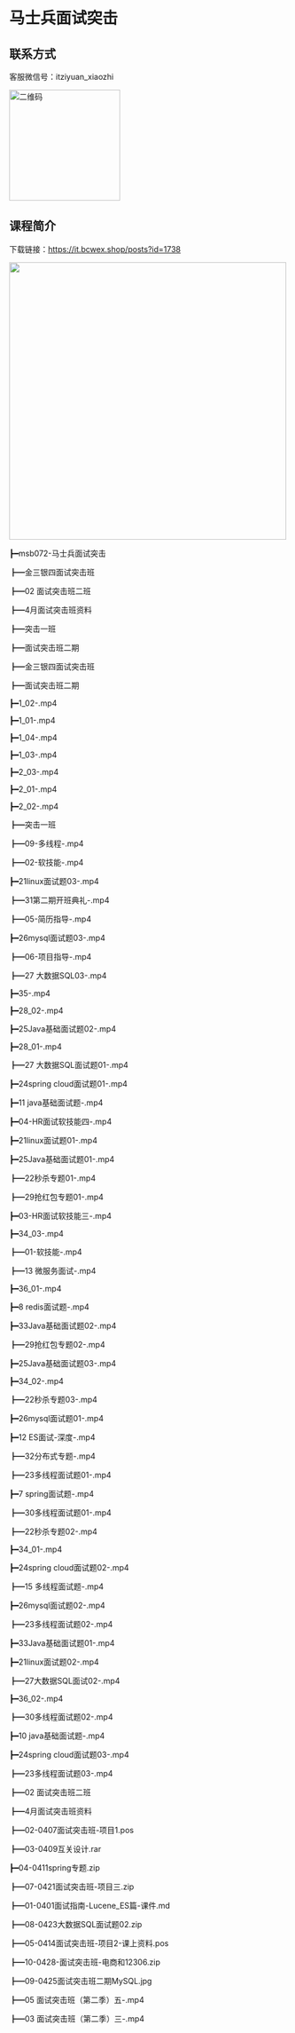 # 马士兵面试突击

## 联系方式

客服微信号：itziyuan_xiaozhi

<img src="https://ziyuanyun.oss-cn-guangzhou.aliyuncs.com/common/20240614073449/666b82192834a.jpg" width="200" height="200" alt="二维码">

## 课程简介

下载链接：https://it.bcwex.shop/posts?id=1738

<img src="https://ziyuanyun.oss-cn-guangzhou.aliyuncs.com/yun/20240515183522/66448fea8c35a.jpg" width="500" alt="">

  ┣━msb072-马士兵面试突击

 ┣━金三银四面试突击班

 ┣━02 面试突击班二班

 ┣━4月面试突击班资料

 ┣━突击一班

 ┣━面试突击班二期

 ┣━金三银四面试突击班

 ┣━面试突击班二期

 ┣━1_02-.mp4

 ┣━1_01-.mp4

 ┣━1_04-.mp4

 ┣━1_03-.mp4

 ┣━2_03-.mp4

 ┣━2_01-.mp4

 ┣━2_02-.mp4

 ┣━突击一班

 ┣━09-多线程-.mp4

 ┣━02-软技能-.mp4

 ┣━21linux面试题03-.mp4

 ┣━31第二期开班典礼-.mp4

 ┣━05-简历指导-.mp4

 ┣━26mysql面试题03-.mp4

 ┣━06-项目指导-.mp4

 ┣━27 大数据SQL03-.mp4

 ┣━35-.mp4

 ┣━28_02-.mp4

 ┣━25Java基础面试题02-.mp4

 ┣━28_01-.mp4

 ┣━27 大数据SQL面试题01-.mp4

 ┣━24spring cloud面试题01-.mp4

 ┣━11 java基础面试题-.mp4

 ┣━04-HR面试软技能四-.mp4

 ┣━21linux面试题01-.mp4

 ┣━25Java基础面试题01-.mp4

 ┣━22秒杀专题01-.mp4

 ┣━29抢红包专题01-.mp4

 ┣━03-HR面试软技能三-.mp4

 ┣━34_03-.mp4

 ┣━01-软技能-.mp4

 ┣━13 微服务面试-.mp4

 ┣━36_01-.mp4

 ┣━8 redis面试题-.mp4

 ┣━33Java基础面试题02-.mp4

 ┣━29抢红包专题02-.mp4

 ┣━25Java基础面试题03-.mp4

 ┣━34_02-.mp4

 ┣━22秒杀专题03-.mp4

 ┣━26mysql面试题01-.mp4

 ┣━12 ES面试-深度-.mp4

 ┣━32分布式专题-.mp4

 ┣━23多线程面试题01-.mp4

 ┣━7 spring面试题-.mp4

 ┣━30多线程面试题01-.mp4

 ┣━22秒杀专题02-.mp4

 ┣━34_01-.mp4

 ┣━24spring cloud面试题02-.mp4

 ┣━15 多线程面试题-.mp4

 ┣━26mysql面试题02-.mp4

 ┣━23多线程面试题02-.mp4

 ┣━33Java基础面试题01-.mp4

 ┣━21linux面试题02-.mp4

 ┣━27大数据SQL面试02-.mp4

 ┣━36_02-.mp4

 ┣━30多线程面试题02-.mp4

 ┣━10 java基础面试题-.mp4

 ┣━24spring cloud面试题03-.mp4

 ┣━23多线程面试题03-.mp4

 ┣━02 面试突击班二班

 ┣━4月面试突击班资料

 ┣━02-0407面试突击班-项目1.pos

 ┣━03-0409互关设计.rar

 ┣━04-0411spring专题.zip

 ┣━07-0421面试突击班-项目三.zip

 ┣━01-0401面试指南-Lucene_ES篇-课件.md

 ┣━08-0423大数据SQL面试题02.zip

 ┣━05-0414面试突击班-项目2-课上资料.pos

 ┣━10-0428-面试突击班-电商和12306.zip

 ┣━09-0425面试突击班二期MySQL.jpg

 ┣━05 面试突击班（第二季）五-.mp4

 ┣━03 面试突击班（第二季）三-.mp4

  